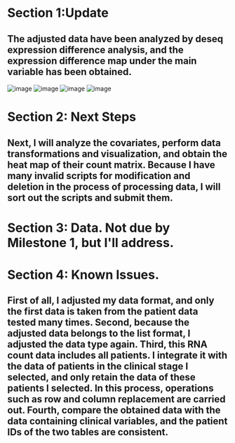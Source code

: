 # Section 1:Update

## The adjusted data have been analyzed by deseq expression difference analysis, and the expression difference map under the main variable has been obtained.
![image](https://user-images.githubusercontent.com/89620829/144679738-8284209d-1264-473b-bf32-72dfb7efe038.png)
![image](https://user-images.githubusercontent.com/89620829/144679787-71652da7-42a3-469c-8936-3288d17cbfe5.png)
![image](https://user-images.githubusercontent.com/89620829/144679935-0941369e-f340-46e5-a8cd-f0dee302a098.png)
![image](https://user-images.githubusercontent.com/89620829/144680013-fe745665-8c8b-4090-97cd-4722298e094a.png)


# Section 2: Next Steps

## Next, I will analyze the covariates, perform data transformations and visualization, and obtain the heat map of their count matrix. Because I have many invalid scripts for modification and deletion in the process of processing data, I will sort out the scripts and submit them.

# Section 3: Data.  Not due by Milestone 1, but I'll address.

# Section 4: Known Issues.

## First of all, I adjusted my data format, and only the first data is taken from the patient data tested many times. Second, because the adjusted data belongs to the list format, I adjusted the data type again. Third, this RNA count data includes all patients. I integrate it with the data of patients in the clinical stage I selected, and only retain the data of these patients I selected. In this process, operations such as row and column replacement are carried out. Fourth, compare the obtained data with the data containing clinical variables, and the patient IDs of the two tables are consistent.
